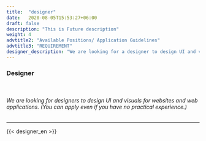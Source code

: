 ```yaml
---
title:  "designer"
date:   2020-08-05T15:53:27+06:00
draft: false
description: "This is Future description"
weight: 4
advtitle2: "Available Positions/ Application Guidelines"
advtitle3: "REQUIREMENT"
designer_description: "We are looking for a designer to design UI and visuals for websites and web applications. (You can apply even if you have no practical experience.)"
---
```


### **Designer**
&nbsp;
###### We are looking for designers to design UI and visuals for websites and web applications. (You can apply even if you have no practical experience.)
---
{{< designer_en >}}